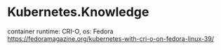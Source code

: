# Kubernetes.Knowledge
container runtime: CRI-O, os: Fedora https://fedoramagazine.org/kubernetes-with-cri-o-on-fedora-linux-39/
